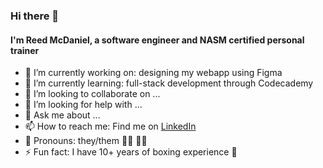 ### Hi there 👋
#### I'm Reed McDaniel, a software engineer and NASM certified personal trainer

- 🔭 I’m currently working on: designing my webapp using Figma
- 🌱 I’m currently learning: full-stack development through Codecademy
- 👯 I’m looking to collaborate on ...
- 🤔 I’m looking for help with ...
- 💬 Ask me about ...
- 📫 How to reach me: Find me on [LinkedIn](https://www.linkedin.com/in/reed-mcdaniel)
- 🙂 Pronouns: they/them 🏳️‍🌈 :transgender_flag:
- ⚡ Fun fact: I have 10+ years of boxing experience 🥊
